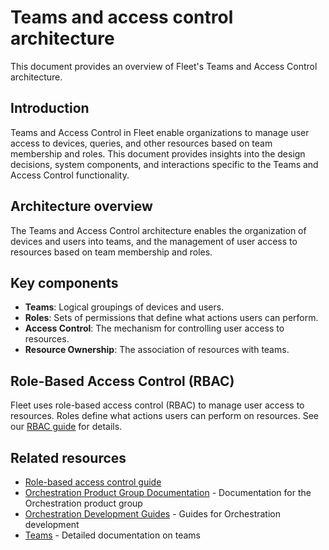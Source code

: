 # Teams and access control architecture

This document provides an overview of Fleet's Teams and Access Control architecture.

## Introduction

Teams and Access Control in Fleet enable organizations to manage user access to devices, queries, and other resources based on team membership and roles. This document provides insights into the design decisions, system components, and interactions specific to the Teams and Access Control functionality.

## Architecture overview

The Teams and Access Control architecture enables the organization of devices and users into teams, and the management of user access to resources based on team membership and roles.

## Key components

- **Teams**: Logical groupings of devices and users.
- **Roles**: Sets of permissions that define what actions users can perform.
- **Access Control**: The mechanism for controlling user access to resources.
- **Resource Ownership**: The association of resources with teams.

## Role-Based Access Control (RBAC)

Fleet uses role-based access control (RBAC) to manage user access to resources. Roles define what actions users can perform on resources. See our [RBAC guide](https://fleetdm.com/guides/role-based-access) for details.

## Related resources

- [Role-based access control guide](https://fleetdm.com/guides/role-based-access)
- [Orchestration Product Group Documentation](../../product-groups/orchestration/) - Documentation for the Orchestration product group
- [Orchestration Development Guides](../../guides/orchestration/) - Guides for Orchestration development
- [Teams](../../product-groups/orchestration/teams.md) - Detailed documentation on teams